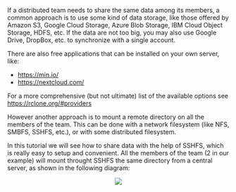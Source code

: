 If a distributed team needs to share the same data among its members,
a common approach is to use some kind of data storage, like those
offered by Amazon S3, Google Cloud Storage, Azure Blob Storage, IBM
Cloud Object Storage, HDFS, etc. If the data are not too big, you may
also use Google Drive, DropBox, etc. to synchronize with a single
account.

There are also free applications that can be installed on your own
server, like:
- https://min.io/
- https://nextcloud.com/

For a more comprehensive (but not ultimate) list of the available
options see https://rclone.org/#providers

However another approach is to mount a remote directory on all the
members of the team. This can be done with a network filesystem (like
NFS, SMBFS, SSHFS, etc.), or with some distributed filesystem.

In this tutorial we will see how to share data with the help of SSHFS,
which is really easy to setup and convenient. All the members of the
team (2 in our example) will mount throught SSHFS the same directory
from a central server, as shown in the following diagram:

<p align="center">
<img src="/dashohoxha/courses/misc/sharing-data-with-ssh/assets/sshfs-data-sharing.png">
</p>
